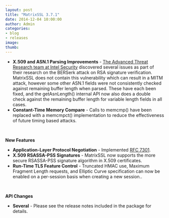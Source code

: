 ```yaml
---
layout: post
title: "MatrixSSL 3.7.1"
date: 2014-12-04 10:00:00
author: Admin
categories:
- blog
- releases
image:
thumb:
---
```

<ul>
<li><b>X.509 and ASN.1 Parsing Improvements</b> - <a href="http://www.intelsecurity.com/advanced-threat-research/" target=_new>The Advanced Threat Research team at Intel
Security</a> 
discovered several issues as part of their research on the BERSerk attack on RSA signature verification.
MatrixSSL does not contain this vulnerability which can result in a MITM attack, however some other ASN.1 fields were not consistently checked against remaining buffer length when parsed.
These have each been fixed, and the getAsnLength() internal API now also does a double check against the remaining buffer length for variable length fields in all cases.
</li>
<li><b>Constant-Time Memory Compare</b> - Calls to memcmp() have been replaced with a memcmpct() implementation to reduce the effectiveness of future timing based attacks.
</li>
</ul>
<br/>
	<p /> <b>New Features</b>
<ul>
<li><b>Application-Layer Protocol Negotiation</b> - Implemented <a href="http://www.ietf.org/rfc/rfc7301.txt" target=_new>RFC 7301</a>.
</li>
<li><b>X.509 RSASSA-PSS Signatures</b> - MatrixSSL now supports the more secure RSASSA-PSS signature algorithm in X.509 certificates.
</li>
<li><b>Run-Time TLS Feature Control</b> - Truncated HMAC use, Maximum Fragment Length requests, and Elliptic Curve specification can now be enabled on a per-session basis when creating a new session..
</li>
</ul>
<br/>
	<p /> <b>API Changes</b>
<ul>
<li><b>Several</b> - Please see the release notes included in the package for details. 
</li>
</ul>
<br/>
